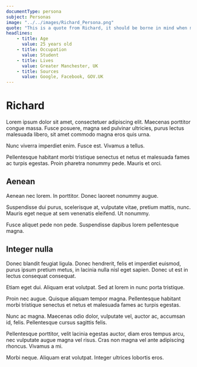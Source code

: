```yaml
---
documentType: persona
subject: Personas
image: "../../images/Richard_Persona.png"
quote: "This is a quote from Richard, it should be borne in mind when making some awesome software. Nunc viverra imperdiet enim. Fusce est. Vivamus a tellus."
headlines:
    - title: Age
      value: 25 years old
    - title: Occupation
      value: Student
    - title: Lives
      value: Greater Manchester, UK 
    - title: Sources
      value: Google, Facebook, GOV.UK
---
```


# Richard

Lorem ipsum dolor sit amet, consectetuer adipiscing elit. Maecenas porttitor congue massa. Fusce posuere, magna sed pulvinar ultricies, purus lectus malesuada libero, sit amet commodo magna eros quis urna.

Nunc viverra imperdiet enim. Fusce est. Vivamus a tellus.

Pellentesque habitant morbi tristique senectus et netus et malesuada fames ac turpis egestas. Proin pharetra nonummy pede. Mauris et orci.

## Aenean

Aenean nec lorem. In porttitor. Donec laoreet nonummy augue.

Suspendisse dui purus, scelerisque at, vulputate vitae, pretium mattis, nunc. Mauris eget neque at sem venenatis eleifend. Ut nonummy.

Fusce aliquet pede non pede. Suspendisse dapibus lorem pellentesque magna. 

## Integer nulla

Donec blandit feugiat ligula. Donec hendrerit, felis et imperdiet euismod, purus ipsum pretium metus, in lacinia nulla nisl eget sapien. Donec ut est in lectus consequat consequat.

Etiam eget dui. Aliquam erat volutpat. Sed at lorem in nunc porta tristique.

Proin nec augue. Quisque aliquam tempor magna. Pellentesque habitant morbi tristique senectus et netus et malesuada fames ac turpis egestas.

Nunc ac magna. Maecenas odio dolor, vulputate vel, auctor ac, accumsan id, felis. Pellentesque cursus sagittis felis.

Pellentesque porttitor, velit lacinia egestas auctor, diam eros tempus arcu, nec vulputate augue magna vel risus. Cras non magna vel ante adipiscing rhoncus. Vivamus a mi.

Morbi neque. Aliquam erat volutpat. Integer ultrices lobortis eros.


